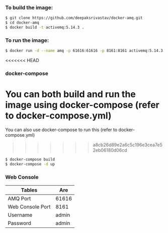 ### To build the image:
```bash
$ git clone https://github.com/deepaksrivastav/docker-amq.git
$ cd docker-amq
$ docker build -t activemq:5.14.3 .
```

### To run the image:
```bash
$ docker run -d --name amq -p 61616:61616 -p 8161:8161 activemq:5.14.3
```

<<<<<<< HEAD
### docker-compose
You can both build and run the image using docker-compose (refer to docker-compose.yml)
=======
You can also use docker-compose to run this (refer to docker-compose.yml)
>>>>>>> a8cb26d89e2a6c5c196e3cea7e52eb06180d06cd
```bash
$ docker-compose build
$ docker-compose -d up
```

### Web Console
| Tables        | Are           |
| ----- | ---- |
| AMQ Port | 61616 |
| Web Console Port | 8161 |
| Username | admin |
| Password | admin |
